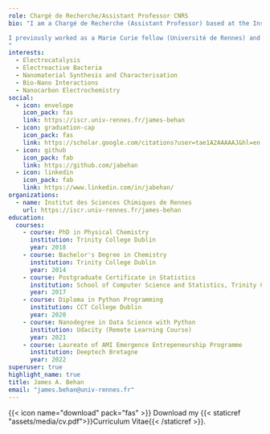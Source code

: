 ```yaml
---
role: Chargé de Recherche/Assistant Professor CNRS
bio: "I am a Chargé de Recherche (Assistant Professor) based at the Institut des Sciences Chimiques de Rennes, France. My research focuses on the areas of nanomaterial electrochemistry, bioelectrochemistry and interfacial science for energy applications.

I previously worked as a Marie Curie fellow (Université de Rennes) and postdoctoral researcher at the Centre for BioNano Interactions (CBNI) in the School of Chemistry, University College Dublin and as a postdoc and lecturer in Trinity College Dublin where I completed my PhD in physical chemistry with a focus on electrochemical and spectroscopic characterisation of nitrogenated carbon materials. I completed my Bachelor's Degree in Chemistry at Trinity in 2014, when I graduated at the top of my class. 
"
interests:
  - Electrocatalysis
  - Electroactive Bacteria
  - Nanomaterial Synthesis and Characterisation
  - Bio-Nano Interactions
  - Nanocarbon Electrochemistry
social:
  - icon: envelope
    icon_pack: fas
    link: https://iscr.univ-rennes.fr/james-behan
  - icon: graduation-cap
    icon_pack: fas
    link: https://scholar.google.com/citations?user=tae1A2AAAAAJ&hl=en
  - icon: github
    icon_pack: fab
    link: https://github.com/jabehan
  - icon: linkedin
    icon_pack: fab
    link: https://www.linkedin.com/in/jabehan/
organizations:
  - name: Institut des Sciences Chimiques de Rennes
    url: https://iscr.univ-rennes.fr/james-behan
education:
  courses:
    - course: PhD in Physical Chemistry
      institution: Trinity College Dublin
      year: 2018
    - course: Bachelor's Degree in Chemistry
      institution: Trinity College Dublin
      year: 2014
    - course: Postgraduate Certificate in Statistics
      institution: School of Computer Science and Statistics, Trinity College Dublin
      year: 2017
    - course: Diploma in Python Programming
      institution: CCT College Dublin
      year: 2020
    - course: Nanodegree in Data Science with Python 
      institution: Udacity (Remote Learning Course)
      year: 2021
    - course: Laureate of AMI Emergence Entrepeneurship Programme
      institution: Deeptech Bretagne
      year: 2022
superuser: true
highlight_name: true
title: James A. Behan
email: "james.behan@univ-rennes.fr"
---
```



{{< icon name="download" pack="fas" >}} Download my {{< staticref "assets/media/cv.pdf">}}Curriculum Vitae{{< /staticref >}}.

